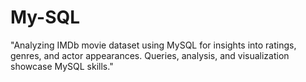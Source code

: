 # My-SQL
"Analyzing IMDb movie dataset using MySQL for insights into ratings, genres, and actor appearances. Queries, analysis, and visualization showcase MySQL skills."
